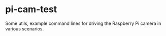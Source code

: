 # pi-cam-test

Some utils, example command lines for driving the Raspberry Pi camera in various scenarios.
